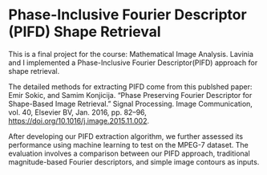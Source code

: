 #  Phase-Inclusive Fourier Descriptor (PIFD) Shape Retrieval
This is a final project for the course: Mathematical Image Analysis. Lavinia and I implemented a Phase-Inclusive Fourier Descriptor(PIFD) approach for shape retrieval.

The detailed methods for extracting PIFD come from this publshed paper: Emir Sokic, and Samim Konjicija. “Phase Preserving Fourier Descriptor for Shape-Based Image Retrieval.” Signal Processing. Image Communication, vol. 40, Elsevier BV, Jan. 2016, pp. 82–96, https://doi.org/10.1016/j.image.2015.11.002.

After developing our PIFD extraction algorithm, we further assessed its performance using machine learning to test on the MPEG-7 dataset. The evaluation involves a comparison between our PIFD approach, traditional magnitude-based Fourier descriptors, and simple image contours as inputs.

‌


